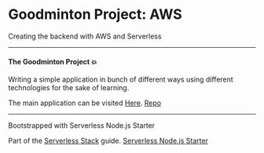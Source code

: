 # Goodminton Project: AWS

Creating the backend with AWS and Serverless

---
#### The Goodminton Project :boom:
Writing a simple application in bunch of different ways using different technologies for the sake of learning.

The main application can be visited [Here](https://goodminton-tracker.firebaseapp.com). [Repo](https://github.com/AddeNilsson/goodminton-tracker)

---

Bootstrapped with Serverless Node.js Starter

Part of the [Serverless Stack](http://serverless-stack.com) guide.
[Serverless Node.js Starter](https://github.com/AnomalyInnovations/serverless-nodejs-starter)